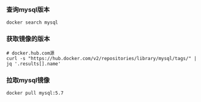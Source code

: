 ### 查询mysql版本
```shell
docker search mysql
```
### 获取镜像的版本
```shell
# docker.hub.com源
curl -s "https://hub.docker.com/v2/repositories/library/mysql/tags/" | jq '.results[].name'
```
### 拉取mysql镜像
```shell
docker pull mysql:5.7
```
